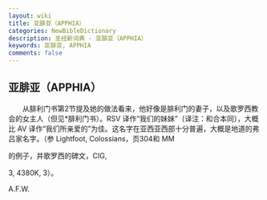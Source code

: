 ```yaml
---
layout: wiki
title: 亚腓亚（APPHIA）
categories: NewBibleDictionary
description: 圣经新词典 - 亚腓亚（APPHIA）
keywords: 亚腓亚, APPHIA
comments: false
---
```


## 亚腓亚（APPHIA）

　　从腓利门书第2节提及她的做法看来，他好像是腓利门的妻子，以及歌罗西教会的女主人（但见*腓利门书）。RSV 译作“我们的妹妹”〔译注：和合本同〕，大概比 AV 译作“我们所亲爱的”为佳。这名字在亚西亚西部十分普遍，大概是地道的弗吕家名字。（参 Lightfoot, Colossians，页304和 MM

的例子，并歌罗西的碑文，CIG,

3, 4380K, 3）。

A.F.W.






